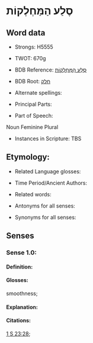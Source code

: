 # סֶלַע הַמַּחְלְקוֹת

<!-- Status: S2="NeedsEdits" -->
<!-- Lexica used for edits:   -->

## Word data

* Strongs: H5555

* TWOT: 670g

* BDB Reference: [סֶלַע הַמַּחְלְקוֹת](rc://en/bdb/dict/h.db.ah)

* BDB Root: [חלק](rc://en/bdb/dict/h.db.aa)

* Alternate spellings:

* Principal Parts:

* Part of Speech:

Noun Feminine Plural

* Instances in Scripture: TBS

## Etymology:

* Related Language glosses:

* Time Period/Ancient Authors:

* Related words:

* Antonyms for all senses:

* Synonyms for all senses:

## Senses

### Sense 1.0:

#### Definition:

#### Glosses:

smoothness; 

#### Explanation:

#### Citations:

[1 S 23:28](rc://he/uhb/book/1sa/23/28); 

